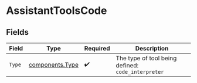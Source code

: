 # AssistantToolsCode


## Fields

| Field                                              | Type                                               | Required                                           | Description                                        |
| -------------------------------------------------- | -------------------------------------------------- | -------------------------------------------------- | -------------------------------------------------- |
| `Type`                                             | [components.Type](../../models/components/type.md) | :heavy_check_mark:                                 | The type of tool being defined: `code_interpreter` |